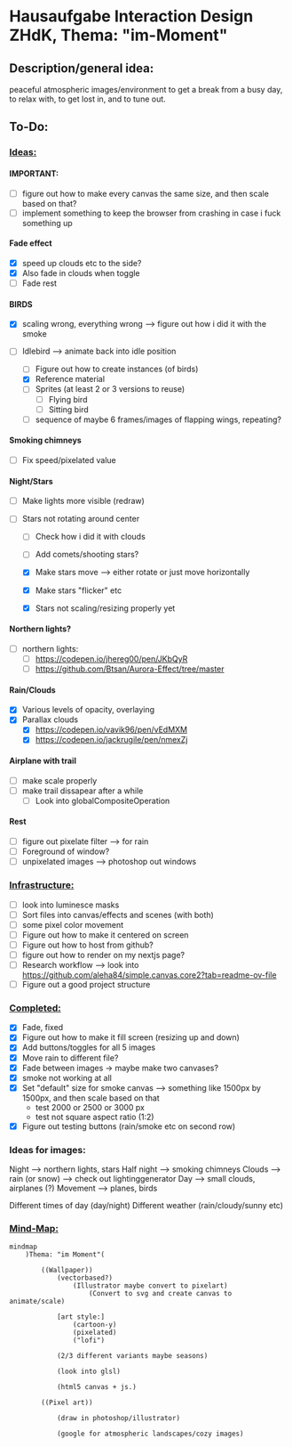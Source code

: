 # Hausaufgabe Interaction Design ZHdK, Thema: "im-Moment"

## Description/general idea:

peaceful atmospheric images/environment to get a break from a busy day, to relax with, to get lost in, and to tune out. 

## To-Do:

### <ins>Ideas:</ins>


#### IMPORTANT:
  - [ ] figure out how to make every canvas the same size, and then scale based on that?
  - [ ] implement something to keep the browser from crashing in case i fuck something up

#### Fade effect
  - [x] speed up clouds etc to the side?
  - [x] Also fade in clouds when toggle
  - [ ] Fade rest

#### BIRDS
- [x] scaling wrong, everything wrong --> figure out how i did it with the smoke
- [ ] Idlebird --> animate back into idle position

  - [ ] Figure out how to create instances (of birds)
  - [x] Reference material
  - [ ] Sprites (at least 2 or 3 versions to reuse)
    - [ ] Flying bird
    - [ ] Sitting bird
  - [ ] sequence of maybe 6 frames/images of flapping wings, repeating? 

#### Smoking chimneys
  - [ ] Fix speed/pixelated value

#### Night/Stars

- [ ] Make lights more visible (redraw)

- [ ] Stars not rotating around center 
  - [ ] Check how i did it with clouds

  - [ ] Add comets/shooting stars?
  - [x] Make stars move --> either rotate or just move horizontally
  - [x] Make stars "flicker" etc

  - [x] Stars not scaling/resizing properly yet

#### Northern lights?
  - [ ] northern lights:
    - [ ] https://codepen.io/jhereg00/pen/JKbQyR
    - [ ] https://github.com/Btsan/Aurora-Effect/tree/master

#### Rain/Clouds
  - [x] Various levels of opacity, overlaying
  - [x] Parallax clouds
    - [x] https://codepen.io/vavik96/pen/vEdMXM
    - [x] https://codepen.io/jackrugile/pen/nmexZj

#### Airplane with trail
  - [ ] make scale properly
  - [ ] make trail dissapear after a while
    - [ ] Look into globalCompositeOperation

#### Rest
- [ ] figure out pixelate filter --> for rain
- [ ] Foreground of window?
- [ ] unpixelated images --> photoshop out windows

### <ins>Infrastructure:</ins>

- [ ] look into luminesce masks
- [ ] Sort files into canvas/effects and scenes (with both)
- [ ] some pixel color movement
- [ ] Figure out how to make it centered on screen
- [ ] Figure out how to host from github?
- [ ] figure out how to render on my nextjs page?
- [ ] Research workflow --> look into https://github.com/aleha84/simple.canvas.core2?tab=readme-ov-file
- [ ] Figure out a good project structure

### <ins>Completed:</ins>
- [x] Fade, fixed
- [x] Figure out how to make it fill screen (resizing up and down)
- [x] Add buttons/toggles for all 5 images
- [x] Move rain to different file?
- [x] Fade between images -> maybe make two canvases?
- [x] smoke not working at all
- [x] Set "default" size for smoke canvas --> something like 1500px by 1500px, and then scale based on that
  - test 2000 or 2500 or 3000 px
  - test not square aspect ratio (1:2)
- [x] Figure out testing buttons (rain/smoke etc on second row)

### Ideas for images:

Night --> northern lights, stars
Half night --> smoking chimneys
Clouds --> rain (or snow) --> check out lightinggenerator
Day --> small clouds, airplanes (?)
Movement --> planes, birds

Different times of day (day/night)
Different weather (rain/cloudy/sunny etc)

### <ins>Mind-Map:</ins>

```mermaid
mindmap
    )Thema: "im Moment"(

        ((Wallpaper))
            (vectorbased?)
                (Illustrator maybe convert to pixelart)
                    (Convert to svg and create canvas to animate/scale)

            [art style:] 
                (cartoon-y)
                (pixelated)
                ("lofi")

            (2/3 different variants maybe seasons)

            (look into glsl)

            (html5 canvas + js.)

        ((Pixel art))

            (draw in photoshop/illustrator)

            (google for atmospheric landscapes/cozy images)


```